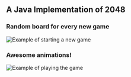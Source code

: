 ## A Java Implementation of 2048

### Random board for every new game
![Example of starting a new game](http://i.giphy.com/caYEkdkBeckSY.gif)

### Awesome animations!
![Example of playing the game](http://i.giphy.com/6h0Uc3mrIUuNa.gif)